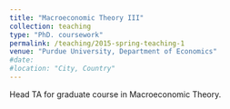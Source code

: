 ```yaml
---
title: "Macroeconomic Theory III"
collection: teaching
type: "PhD. coursework"
permalink: /teaching/2015-spring-teaching-1
venue: "Purdue University, Department of Economics"
#date: 
#location: "City, Country"
---
```


Head TA for graduate course in Macroeconomic Theory.
